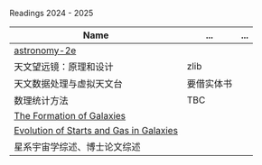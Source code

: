 Readings 2024 - 2025

| Name | ... | ... |
|----------|----------|----------|
| [astronomy-2e](https://openstax.org/books/astronomy-2e/pages/6-2-telescopes-today)   |    |    |
|  天文望远镜：原理和设计  |  zlib  |    |
|  天文数据处理与虚拟天文台  |  要借实体书  |    |
|  数理统计方法  |  TBC ||
|[The Formation of Galaxies](https://ned.ipac.caltech.edu/level5/March02/Efstathiou/frames.html)|||
|[Evolution of Starts and Gas in Galaxies](https://arxiv.org/pdf/2203.02041)|||
|星系宇宙学综述、博士论文综述|||